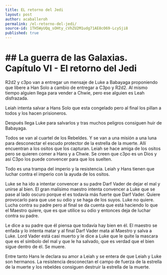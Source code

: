 ```yaml
---
title: EL retorno del Jedi
layout: post
author: acaballeroh
permalink: /el-retorno-del-jedi/
source-id: 1TH5WyUQq_sOHty_cVhZU2M1udg71AE8cO69-LcySji8
published: true
---
```

# ## La guerra de las Galaxias. Capítulo VI -  El retorno del Jedi ##

R2d2 y c3po van a entregar un mensaje de Luke a Babayaga proponiendo que libere a Han Solo a cambio de entregar a C3po y R2d2. Al mismo tiempo alguien llega para vender a Chwie, pero ese alguien es Leah disfrazada.

Leiah intenta salvar a Hans Solo que esta congelado pero al final los pillan a todos y los hacen prisioneros.

Después llega Luke para salvarlos y tras muchos peligros consiguen huir de Babayaga.

Todos se van al cuartel de los Rebeldes. Y se van a una misión a una luna para desconectar el escudo protector de la estrella de la muerte. Allí encuentran a los ositos que los capturan. Leiah se hace amiga de los ositos pero se quieren comer a Hans y a Chwie. Se creen que c3po es un Dios y así C3po los puede convencer para que los suelten.

Todo es una trampa del imperio y la resistencia. Leiah y Hans tienen que luchar contra el imperio con la ayuda de los ositos.  

Luke se ha ido a intentar convencer a su padre Darf Vader de dejar el mal y unirse al bien. El gran malísimo maestro intenta convencer a Luke que se pase al lado oscuro porque el es todavía más fuerte que Darf Vader. Quiere provocarlo para que use su odio y se haga de los suyos. Luke no quiere. Lucha contra su padre pero al final se da cuenta que está haciendo lo que el Maestro quiere, que es que utilice su odio y entonces deja de luchar contra su padre.

 Le dice a su padre  que él piensa que todavía hay bien en él. El maestro se enfada y lo intenta matar y al final Darf Vader mata al Maestro y salva a Luke. Lord Vader está casi muerto y le dice a Luke que le quite la mascara que es el símbolo del mal y que le ha salvado, que es verdad que el bien sigue dentro de él. Se muere.

Entre tanto Hans le declara su amor a Leiah y se entera de que Leiah y Luke son hermanos. La resistencia desconectan el campo de fuerza de la estrella de la muerte y los rebeldes consiguen destruir la estrella de la muerte.

